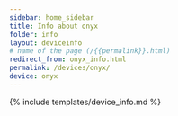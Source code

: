 ```yaml
---
sidebar: home_sidebar
title: Info about onyx
folder: info
layout: deviceinfo
# name of the page (/{{permalink}}.html)
redirect_from: onyx_info.html
permalink: /devices/onyx/
device: onyx
---
```

{% include templates/device_info.md %}
